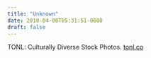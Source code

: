 ```yaml
---
title: "Unknown"
date: 2018-04-08T05:31:51-0600
draft: false
---
```


TONL: Culturally Diverse Stock Photos. [tonl.co](https://tonl.co)
